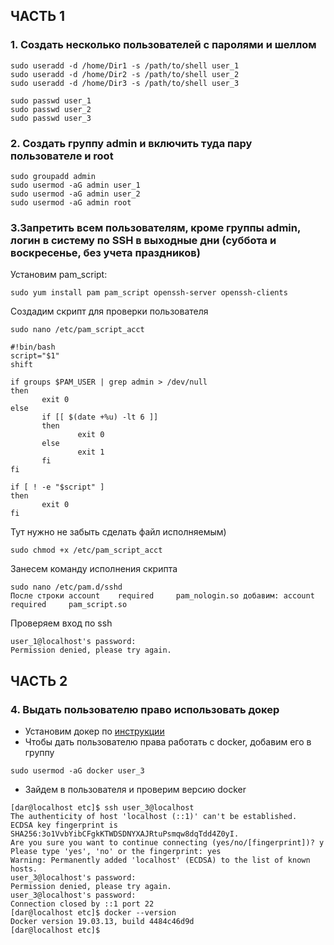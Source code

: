 ## ЧАСТЬ 1
### 1. Cоздать несколько пользователей с паролями и шеллом
```
sudo useradd -d /home/Dir1 -s /path/to/shell user_1
sudo useradd -d /home/Dir2 -s /path/to/shell user_2
sudo useradd -d /home/Dir3 -s /path/to/shell user_3

sudo passwd user_1
sudo passwd user_2
sudo passwd user_3
```
### 2. Создать группу admin и включить туда пару пользователе и root
```
sudo groupadd admin
sudo usermod -aG admin user_1
sudo usermod -aG admin user_2
sudo usermod -aG admin root
```
### 3.Запретить всем пользователям, кроме группы admin, логин в систему по SSH в выходные дни (суббота и воскресенье, без учета праздников)
Установим pam_script:
```
sudo yum install pam pam_script openssh-server openssh-clients
```
Создадим скрипт для проверки пользователя
```
sudo nano /etc/pam_script_acct

#!bin/bash
script="$1"
shift

if groups $PAM_USER | grep admin > /dev/null
then
       exit 0
else
       if [[ $(date +%u) -lt 6 ]]
       then
               exit 0
       else
               exit 1
       fi
fi

if [ ! -e "$script" ]
then
       exit 0
fi
```
Тут нужно не забыть сделать файл исполняемым)
```
sudo chmod +x /etc/pam_script_acct
```
Занесем команду исполнения скрипта
```
sudo nano /etc/pam.d/sshd
После строки account    required     pam_nologin.so добавим: account    required     pam_script.so
```
Проверяем вход по ssh
```
user_1@localhost's password: 
Permission denied, please try again.
```
## ЧАСТЬ 2

### 4. Выдать пользователю право использовать докер
* Установим докер по [инструкции](https://docs.docker.com/engine/install/)
* Чтобы дать пользователю права работать с docker, добавим его в группу
```
sudo usermod -aG docker user_3
```
* Зайдем в пользователя и проверим версию docker
```
[dar@localhost etc]$ ssh user_3@localhost
The authenticity of host 'localhost (::1)' can't be established.
ECDSA key fingerprint is SHA256:3o1VvbYibCFgkKTWDSDNYXAJRtuPsmqw8dqTdd4Z0yI.
Are you sure you want to continue connecting (yes/no/[fingerprint])? y
Please type 'yes', 'no' or the fingerprint: yes
Warning: Permanently added 'localhost' (ECDSA) to the list of known hosts.
user_3@localhost's password: 
Permission denied, please try again.
user_3@localhost's password: 
Connection closed by ::1 port 22
[dar@localhost etc]$ docker --version
Docker version 19.03.13, build 4484c46d9d
[dar@localhost etc]$ 

```
